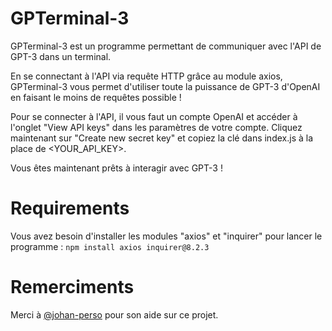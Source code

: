 # GPTerminal-3
GPTerminal-3 est un programme permettant de communiquer avec l'API de GPT-3 dans un terminal.

En se connectant à l'API via requête HTTP grâce au module axios, GPTerminal-3 vous permet d'utiliser toute la puissance de GPT-3 d'OpenAI en faisant le moins de requêtes possible !

Pour se connecter à l'API, il vous faut un compte OpenAI et accéder à l'onglet "View API keys" dans les paramètres de votre compte.
Cliquez maintenant sur "Create new secret key" et copiez la clé dans index.js à la place de <YOUR_API_KEY>.

Vous êtes maintenant prêts à interagir avec GPT-3 !

# Requirements
Vous avez besoin d'installer les modules "axios" et "inquirer" pour lancer le programme : `npm install axios inquirer@8.2.3`

# Remerciments
Merci à [@johan-perso](https://github.com/johan-perso) pour son aide sur ce projet.
